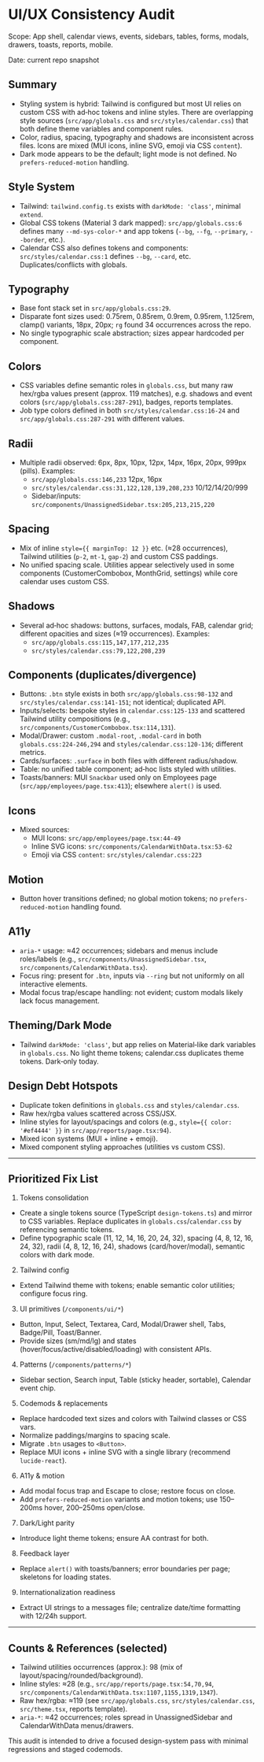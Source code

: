 # UI/UX Consistency Audit

Scope: App shell, calendar views, events, sidebars, tables, forms, modals, drawers, toasts, reports, mobile.

Date: current repo snapshot

## Summary

- Styling system is hybrid: Tailwind is configured but most UI relies on custom CSS with ad‑hoc tokens and inline styles. There are overlapping style sources (`src/app/globals.css` and `src/styles/calendar.css`) that both define theme variables and component rules.
- Color, radius, spacing, typography and shadows are inconsistent across files. Icons are mixed (MUI icons, inline SVG, emoji via CSS `content`).
- Dark mode appears to be the default; light mode is not defined. No `prefers-reduced-motion` handling.

## Style System

- Tailwind: `tailwind.config.ts` exists with `darkMode: 'class'`, minimal `extend`.
- Global CSS tokens (Material 3 dark mapped): `src/app/globals.css:6` defines many `--md-sys-color-*` and app tokens (`--bg`, `--fg`, `--primary`, `--border`, etc.).
- Calendar CSS also defines tokens and components: `src/styles/calendar.css:1` defines `--bg`, `--card`, etc. Duplicates/conflicts with globals.

## Typography

- Base font stack set in `src/app/globals.css:29`.
- Disparate font sizes used: 0.75rem, 0.85rem, 0.9rem, 0.95rem, 1.125rem, clamp() variants, 18px, 20px; `rg` found 34 occurrences across the repo.
- No single typographic scale abstraction; sizes appear hardcoded per component.

## Colors

- CSS variables define semantic roles in `globals.css`, but many raw hex/rgba values present (approx. 119 matches), e.g. shadows and event colors (`src/app/globals.css:287-291`), badges, reports templates.
- Job type colors defined in both `src/styles/calendar.css:16-24` and `src/app/globals.css:287-291` with different values.

## Radii

- Multiple radii observed: 6px, 8px, 10px, 12px, 14px, 16px, 20px, 999px (pills). Examples:
  - `src/app/globals.css:146,233` 12px, 16px
  - `src/styles/calendar.css:31,122,128,139,208,233` 10/12/14/20/999
  - Sidebar/inputs: `src/components/UnassignedSidebar.tsx:205,213,215,220`

## Spacing

- Mix of inline `style={{ marginTop: 12 }}` etc. (≈28 occurrences), Tailwind utilities (`p-2`, `mt-1`, `gap-2`) and custom CSS paddings.
- No unified spacing scale. Utilities appear selectively used in some components (CustomerCombobox, MonthGrid, settings) while core calendar uses custom CSS.

## Shadows

- Several ad‑hoc shadows: buttons, surfaces, modals, FAB, calendar grid; different opacities and sizes (≈19 occurrences). Examples:
  - `src/app/globals.css:115,147,177,212,235`
  - `src/styles/calendar.css:79,122,208,239`

## Components (duplicates/divergence)

- Buttons: `.btn` style exists in both `src/app/globals.css:98-132` and `src/styles/calendar.css:141-151`; not identical; duplicated API.
- Inputs/selects: bespoke styles in `calendar.css:125-133` and scattered Tailwind utility compositions (e.g., `src/components/CustomerCombobox.tsx:114,131`).
- Modal/Drawer: custom `.modal-root`, `.modal-card` in both `globals.css:224-246,294` and `styles/calendar.css:120-136`; different metrics.
- Cards/surfaces: `.surface` in both files with different radius/shadow.
- Table: no unified table component; ad‑hoc lists styled with utilities.
- Toasts/banners: MUI `Snackbar` used only on Employees page (`src/app/employees/page.tsx:413`); elsewhere `alert()` is used.

## Icons

- Mixed sources:
  - MUI Icons: `src/app/employees/page.tsx:44-49`
  - Inline SVG icons: `src/components/CalendarWithData.tsx:53-62`
  - Emoji via CSS `content`: `src/styles/calendar.css:223`

## Motion

- Button hover transitions defined; no global motion tokens; no `prefers-reduced-motion` handling found.

## A11y

- `aria-*` usage: ≈42 occurrences; sidebars and menus include roles/labels (e.g., `src/components/UnassignedSidebar.tsx`, `src/components/CalendarWithData.tsx`).
- Focus ring: present for `.btn`, inputs via `--ring` but not uniformly on all interactive elements.
- Modal focus trap/escape handling: not evident; custom modals likely lack focus management.

## Theming/Dark Mode

- Tailwind `darkMode: 'class'`, but app relies on Material‑like dark variables in `globals.css`. No light theme tokens; calendar.css duplicates theme tokens. Dark‑only today.

## Design Debt Hotspots

- Duplicate token definitions in `globals.css` and `styles/calendar.css`.
- Raw hex/rgba values scattered across CSS/JSX.
- Inline styles for layout/spacings and colors (e.g., `style={{ color: '#ef4444' }}` in `src/app/reports/page.tsx:94`).
- Mixed icon systems (MUI + inline + emoji).
- Mixed component styling approaches (utilities vs custom CSS).

---

## Prioritized Fix List

1) Tokens consolidation
- Create a single tokens source (TypeScript `design-tokens.ts`) and mirror to CSS variables. Replace duplicates in `globals.css`/`calendar.css` by referencing semantic tokens.
- Define typographic scale (11, 12, 14, 16, 20, 24, 32), spacing (4, 8, 12, 16, 24, 32), radii (4, 8, 12, 16, 24), shadows (card/hover/modal), semantic colors with dark mode.

2) Tailwind config
- Extend Tailwind theme with tokens; enable semantic color utilities; configure focus ring.

3) UI primitives (`/components/ui/*`)
- Button, Input, Select, Textarea, Card, Modal/Drawer shell, Tabs, Badge/Pill, Toast/Banner.
- Provide sizes (sm/md/lg) and states (hover/focus/active/disabled/loading) with consistent APIs.

4) Patterns (`/components/patterns/*`)
- Sidebar section, Search input, Table (sticky header, sortable), Calendar event chip.

5) Codemods & replacements
- Replace hardcoded text sizes and colors with Tailwind classes or CSS vars.
- Normalize paddings/margins to spacing scale.
- Migrate `.btn` usages to `<Button>`.
- Replace MUI icons + inline SVG with a single library (recommend `lucide-react`).

6) A11y & motion
- Add modal focus trap and Escape to close; restore focus on close.
- Add `prefers-reduced-motion` variants and motion tokens; use 150–200ms hover, 200–250ms open/close.

7) Dark/Light parity
- Introduce light theme tokens; ensure AA contrast for both.

8) Feedback layer
- Replace `alert()` with toasts/banners; error boundaries per page; skeletons for loading states.

9) Internationalization readiness
- Extract UI strings to a messages file; centralize date/time formatting with 12/24h support.

---

## Counts & References (selected)

- Tailwind utilities occurrences (approx.): 98 (mix of layout/spacing/rounded/background).
- Inline styles: ≈28 (e.g., `src/app/reports/page.tsx:54,70,94`, `src/components/CalendarWithData.tsx:1107,1155,1319,1347`).
- Raw hex/rgba: ≈119 (see `src/app/globals.css`, `src/styles/calendar.css`, `src/theme.tsx`, reports template).
- `aria-*`: ≈42 occurrences; roles spread in UnassignedSidebar and CalendarWithData menus/drawers.

This audit is intended to drive a focused design-system pass with minimal regressions and staged codemods.

